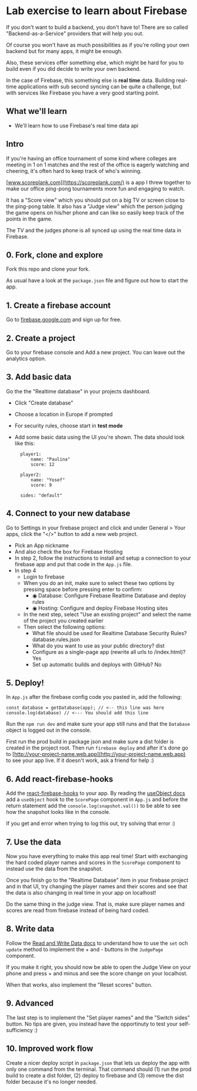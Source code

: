 # Lab exercise to learn about Firebase
If you don't want to build a backend, you don't have to! There are so called "Backend-as-a-Service" providers that will help you out.

Of course you won't have as much possibilities as if you're rolling your own backend but for many apps, it might be enough.

Also, these services offer something else, which might be hard for you to build even if you did decide to write your own backend.

In the case of Firebase, this something else is **real time** data. Building real-time applications with sub second syncing can be quite a challenge, but with services like Firebase you have a very good starting point.

## What we'll learn

- We'll learn how to use Firebase's real time data api

## Intro
If you're having an office tournament of some kind where colleges are meeting in 1 on 1 matches and the rest of the office is eagerly watching and cheering, it's often hard to keep track of who's winning.

[www.scoreplank.com](https://scoreplank.com/) is a app I threw together to make our office ping-pong tournaments more fun and engaging to watch.

It has a "Score view" which you should put on a big TV or screen close to the ping-pong table. It also has a "Judge view" which the person judging the game opens on his/her phone and can like so easily keep track of the points in the game.

The TV and the judges phone is all synced up using the real time data in Firebase.

## 0. Fork, clone and explore
Fork this repo and clone your fork.

As usual have a look at the `package.json` file and figure out how to start the app.

## 1. Create a firebase account
Go to [firebase.google.com](https://firebase.google.com/) and sign up for free.

## 2. Create a project
Go to your firebase console and Add a new project. You can leave out the analytics option.

## 3. Add basic data
Go the the "Realtime database" in your projects dashboard.

- Click "Create database"
- Choose a location in Europe if prompted
- For security rules, choose start in **test mode**
- Add some basic data using the UI you're shown. The data should look like this:

		player1:
			name: "Paulina"
			score: 12

		player2:
			name: "Yosef"
			score: 9
			
		sides: "default"

## 4. Connect to your new database
Go to Settings in your firebase project and click and under General > Your apps, click the "</>" button to add a new web project.

- Pick an App nickname
- And also check the box for Firebase Hosting
- In step 2, follow the instructions to install and setup a connection to your firebase app and put that code in the `App.js` file.
- In step 4
	- Login to firebase
	- When you do an init, make sure to select these two options by pressing space before pressing enter to confirm:
		- ◉ Database: Configure Firebase Realtime Database and deploy rules
		- ◉ Hosting: Configure and deploy Firebase Hosting sites
	- In the next step, select "Use an existing project" and select the name of the project you created earlier
	- Then select the following options:
		- What file should be used for Realtime Database Security Rules? database.rules.json
		- What do you want to use as your public directory? dist
		- Configure as a single-page app (rewrite all urls to /index.html)? Yes
		- Set up automatic builds and deploys with GitHub? No

## 5. Deploy!
In `App.js` after the firebase config code you pasted in, add the following:


	const database = getDatabase(app); // <-- this line was here
	console.log(database) // <--- You should add this line

Run the `npm run dev` and make sure your app still runs and that the `Database` object is logged out in the console.

First run the prod build in package json and make sure a dist folder is created in the project root.
Then run `firebase deploy` and after it's done go to [http://your-project-name.web.app](http://your-project-name.web.app) to see your app live. If it doesn't work, ask a friend for help :)


## 6. Add react-firebase-hooks
Add the [react-firebase-hooks](https://github.com/CSFrequency/react-firebase-hooks) to your app. By reading the [useObject docs](https://github.com/CSFrequency/react-firebase-hooks/tree/master/database#useobject) add a `useObject` hook to the `ScorePage` component in `App.js` and before the return statement add the `console.log(snapshot.val())` to be able to see how the snapshot looks like in the console.

If you get and error when trying to log this out, try solving that error :)


## 7. Use the data
Now you have everything to make this app real time! Start with exchanging the hard coded player names and scores in the `ScorePage` component to instead use the data from the snapshot.

Once you finish go to the "Realtime Database" item in your firebase project and in that UI, try changing the player names and their scores and see that the data is also changing in real time in your app on localhost!

Do the same thing in the judge view. That is, make sure player names and scores are read from firebase instead of being hard coded.


## 8. Write data
Follow the [Read and Write Data docs](https://firebase.google.com/docs/database/web/read-and-write#add_a_completion_callback) to understand how to use the `set` och `update` method to implement the + and - buttons in the `JudgePage` component.

If you make it right, you should now be able to open the Judge View on your phone and press + and minus and see the score change on your localhost.

When that works, also implement the "Reset scores" button.


## 9. Advanced
The last step is to implement the "Set player names" and the "Switch sides" button. No tips are given, you instead have the opportinuty to test your self-sufficiency :)

## 10. Improved work flow
Create a nicer deploy script in `package.json` that lets us deploy the app with only one command from the terminal. That command should (1) run the prod build to create a dist folder, (2) deploy to firebase and (3) remove the dist folder because it's no longer needed.




















